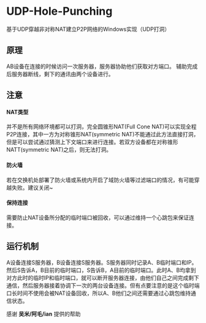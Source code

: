 # UDP-Hole-Punching
基于UDP穿越非对称NAT建立P2P网络的Windows实现（UDP打洞）

## 原理
AB设备在连接的时候访问一次服务器，服务器协助他们获取对方端口。 辅助完成后服务器断线，剩下的通讯由两个设备进行。

## 注意
#### NAT类型
并不是所有网络环境都可以打洞，完全圆锥形NAT(Full Cone NAT)可以实现全程P2P连接，其中一方为对称锥形NAT(symmetric NAT)不能通过此方法直接打洞，但是可以尝试通过猜测上下文端口来进行连接。若双方设备都在对称锥形NATT(symmetric NAT)之后，则无法打洞。

#### 防火墙
若在交换机处部署了防火墙或系统内开启了域防火墙等过滤端口的情况，有可能穿越失败。建议关闭~
#### 保持连接
需要防止NAT设备所分配的临时端口被回收，可以通过维持一个心跳包来保证连接。

## 运行机制
A设备连接S服务器，B设备连接S服务器。S服务器同时记录A、B临时端口和IP。然后S告诉A，B目前的临时端口，S告诉B，A目前的临时端口。此时A、B均拿到对方此时的临时IP和临时端口，就可以断开服务器连接，由他们自己之间完成剩下通信，然后服务器接着协调下一次的两台设备连接。但有点要注意的是这个临时端口长时间不使用会被NAT设备回收，所以A、B他们之间还需要通过心跳包维持通信状态。  

感谢 **吴米/阿毛/ian** 提供的帮助

